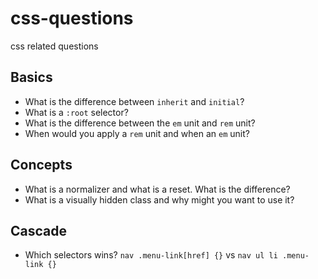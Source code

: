 # css-questions
css related questions

## Basics
- What is the difference between `inherit` and `initial`?
- What is a `:root` selector?
- What is the difference between the `em` unit and `rem` unit?
- When would you apply a `rem` unit and when an `em` unit?

## Concepts
- What is a normalizer and what is a reset. What is the difference?
- What is a visually hidden class and why might you want to use it?

## Cascade
- Which selectors wins?
`nav .menu-link[href] {}` vs `nav ul li .menu-link {}`
